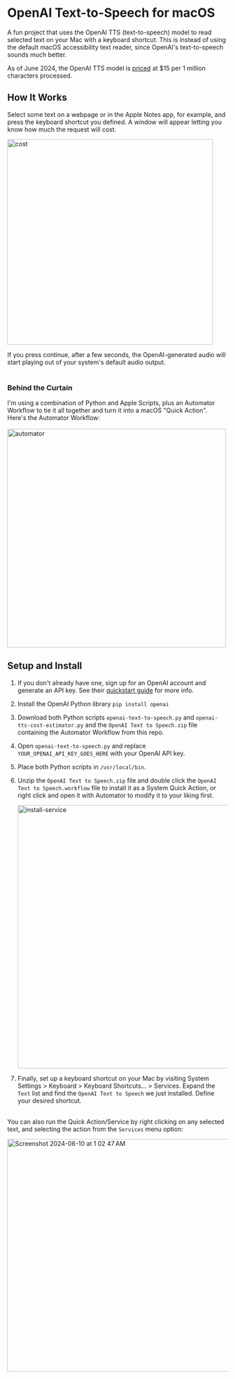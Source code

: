 # OpenAI Text-to-Speech for macOS
A fun project that uses the OpenAI TTS (text-to-speech) model to read selected text on your Mac with a keyboard shortcut. This is instead of using the default macOS accessibility text reader, since OpenAI's text-to-speech sounds much better.

As of June 2024, the OpenAI TTS model is [priced](https://openai.com/api/pricing/) at $15 per 1 million characters processed.

## How It Works
Select some text on a webpage or in the Apple Notes app, for example, and press the keyboard shortcut you defined. A window will appear letting you know how much the request will cost. 

<img width="470" alt="cost" src="https://github.com/ryan-d-gordon/mac-openai-text-to-speech/assets/50992194/76ea01cf-fed3-4ee9-a766-5f5c2308aff6">

If you press continue, after a few seconds, the OpenAI-generated audio will start playing out of your system's default audio output.
<br>
<br> 

### Behind the Curtain
I'm using a combination of Python and Apple Scripts, plus an Automator Workflow to tie it all together and turn it into a macOS "Quick Action". Here's the Automator Workflow: 
<br><br>
<img width="500" alt="automator" src="https://github.com/ryan-d-gordon/mac-openai-text-to-speech/assets/50992194/cf66f006-183d-4444-8914-dd7b2335a8a0">




## Setup and Install
1. If you don't already have one, sign up for an OpenAI account and generate an API key. See their [quickstart guide](https://platform.openai.com/docs/quickstart) for more info.
2. Install the OpenAI Python library `pip install openai`
3. Download both Python scripts `openai-text-to-speech.py` and `openai-tts-cost-estimator.py` and the `OpenAI Text to Speech.zip` file containing the Automator Workflow from this repo.
4. Open `openai-text-to-speech.py` and replace `YOUR_OPENAI_API_KEY_GOES_HERE` with your OpenAI API key.
5. Place both Python scripts in `/usr/local/bin`.
6. Unzip the `OpenAI Text to Speech.zip` file and double click the `OpenAI Text to Speech.workflow` file to install it as a System Quick Action, or right click and open it with Automator to modify it to your liking first.

   <img width="602" alt="install-service" src="https://github.com/ryan-d-gordon/mac-openai-text-to-speech/assets/50992194/6d585aab-32c6-4e39-b40b-f13264c8d3ae">

7. Finally, set up a keyboard shortcut on your Mac by visiting System Settings > Keyboard > Keyboard Shortcuts... > Services. Expand the `Text` list and find the `OpenAI Text to Speech` we just installed. Define your desired shortcut.

<br> You can also run the Quick Action/Service by right clicking on any selected text, and selecting the action from the `Services` menu option:

<img width="532" alt="Screenshot 2024-06-10 at 1 02 47 AM" src="https://github.com/ryan-d-gordon/mac-openai-text-to-speech/assets/50992194/d018055e-e8c8-417c-8eca-836e2028a80f">
